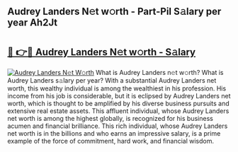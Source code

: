 ## Audrey Landers N𝚎t w𝚘rth - Part-PiI S𝚊lary per year Ah2Jt

# <h2><a href="http://gc570lg.nevu.top/?p=Audrey+Landers">🔗 👉🔴 Audrey Landers N𝚎t w𝚘rth - S𝚊lary</a></h2>

[![Audrey Landers N𝚎t W𝚘rth](https://i.imgur.com/Oavwk0R.jpeg)](http://gc570lg.nevu.top/?p=Audrey+Landers)
What is Audrey Landers n𝚎t w𝚘rth? What is Audrey Landers s𝚊lary per year?
With a substantial Audrey Landers net worth, this wealthy individual is among the wealthiest in his profession. His income from his job is considerable, but it is eclipsed by Audrey Landers net worth, which is thought to be amplified by his diverse business pursuits and extensive real estate assets. This affluent individual, whose Audrey Landers net worth is among the highest globally, is recognized for his business acumen and financial brilliance. This rich individual, whose Audrey Landers net worth is in the billions and who earns an impressive salary, is a prime example of the force of commitment, hard work, and financial wisdom.

